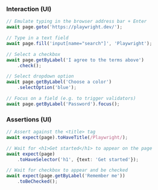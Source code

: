 <div class="grid grid-cols-2 gap-4">
<div>

### Interaction (UI)

```typescript
// Emulate typing in the browser address bar + Enter
await page.goto('https://playwright.dev/');

// Type in a text field
await page.fill('input[name="search"]', 'Playwright');

// Select a checkbox
await page.getByLabel('I agree to the terms above')
    .check();

// Select dropdown option
await page.getByLabel('Choose a color')
    .selectOption('blue');

// Focus on a field (e.g. to trigger validators)
await page.getByLabel('Password').focus();
```

</div>
<div>

### Assertions (UI)

```typescript
// Assert against the <title> tag
await expect(page).toHaveTitle(/Playwright/);

// Wait for <h1>Get started</h1> to appear on the page
await expect(page)
    .toHaveSelector('h1', {text: 'Get started'});

// Wait for checkbox to appear and be checked
await expect(page.getByLabel('Remember me'))
    .toBeChecked();
```

</div>
</div>
